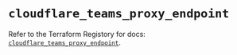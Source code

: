 # `cloudflare_teams_proxy_endpoint`

Refer to the Terraform Registory for docs: [`cloudflare_teams_proxy_endpoint`](https://registry.terraform.io/providers/cloudflare/cloudflare/4.9.0/docs/resources/teams_proxy_endpoint).
